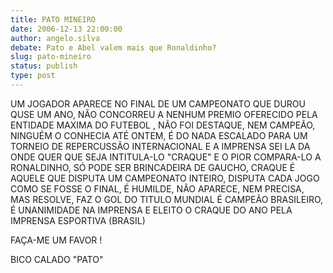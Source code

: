 ```yaml
---
title: PATO MINEIRO
date: 2006-12-13 22:00:00
author: angelo.silva
debate: Pato e Abel valem mais que Ronaldinho?
slug: pato-mineiro
status: publish 
type: post
---
```


UM JOGADOR APARECE NO FINAL DE UM CAMPEONATO QUE DUROU QUSE UM ANO, NÃO CONCORREU A NENHUM PREMIO OFERECIDO PELA ENTIDADE MAXIMA DO FUTEBOL , NÃO FOI DESTAQUE, NEM CAMPEÃO, NINGUÉM O CONHECIA ATÉ ONTEM, É DO NADA ESCALADO PARA UM TORNEIO DE REPERCUSSÃO INTERNACIONAL E A IMPRENSA SEI LA DA ONDE QUER QUE SEJA INTITULA-LO "CRAQUE" E O PIOR COMPARA-LO A RONALDINHO, SÓ PODE SER BRINCADEIRA DE GAUCHO, CRAQUE É AQUELE QUE DISPUTA UM CAMPEONATO INTEIRO, DISPUTA CADA JOGO COMO SE FOSSE O FINAL, É HUMILDE, NÃO APARECE, NEM PRECISA, MAS RESOLVE, FAZ O GOL DO TITULO MUNDIAL É CAMPEÃO BRASILEIRO, É UNANIMIDADE NA IMPRENSA E ELEITO O CRAQUE DO ANO PELA IMPRENSA ESPORTIVA (BRASIL)  

  

FAÇA-ME UM FAVOR !  

BICO CALADO "PATO"
